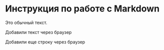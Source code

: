 # Инструкция по работе с Markdown

Это обычный текст. 

Добавили текст через браузер

Добавили еще строку через браузер
